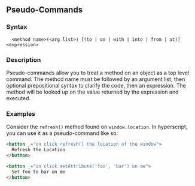 
## Pseudo-Commands

### Syntax

```ebnf
  <method name>(<arg list>) [(to | on | with | into | from | at)] <expression>
```

### Description

Pseudo-commands allow you to treat a method on an object as a top level command. The method name must be followed by
an argument list, then optional prepositional syntax to clarify the code, then an expression. The method will be
looked up on the value returned by the expression and executed.

### Examples

Consider the `refresh()` method found on `window.location`. In hyperscript, you can use it as a pseudo-command like so:

```html
<button _="on click refresh() the location of the window">
  Refresh the Location
</button>

<button _="on click setAttribute('foo', 'bar') on me">
  Set foo to bar on me
</button>
```
